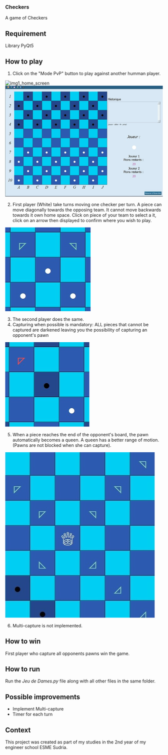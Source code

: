 ### Checkers
A game of Checkers

## Requirement
Library PyQt5

## How to play
1.  Click on the "Mode PvP" button to play against another humman player.

![img1_home_screen](/img/img1_home_screen.jpg|width=100)   ![img2_board](/img/img2_board.jpg)

2.  First player (White) take turns moving one checker per turn. A piece can move diagonally towards the opposing team. It cannot move backwards towards it own home space. Click on piece of your team to select a it, click on an arrow then displayed to confirm where you wish to play.

![img3_pawn_move](/img/img3_pawn_move.jpg)

3. The second player does the same.
4. Capturing when possible is mandatory: ALL pieces that cannot be captured are darkened leaving you the possibility of capturing an opponent's pawn

![img4_capture](/img/img4_capture.jpg)

5. When a piece reaches the end of the opponent's board, the pawn automatically becomes a queen. A queen has a better range of motion. (Pawns are not blocked when she can capture).

![img5_queen_move](/img/img5_queen_move.jpg)

6.  Multi-capture is not implemented.

## How to win
First player who capture all opponents pawns win the game.

## How to run
Run the *Jeu de Dames.py* file along with all other files in the same folder.

## Possible improvements
- Implement Multi-capture
- Timer for each turn


## Context
This project was created as part of my studies in the 2nd year of my engineer school ESME Sudria.

